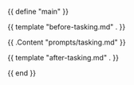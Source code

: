 {{ define "main" }}

{{ template "before-tasking.md" . }}

{{ .Content "prompts/tasking.md" }}

{{ template "after-tasking.md" . }}

{{ end }} 